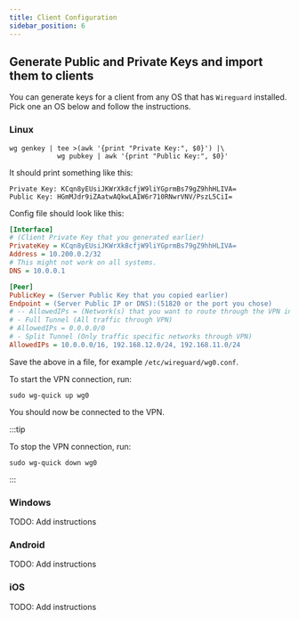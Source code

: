 ```yaml
---
title: Client Configuration
sidebar_position: 6
---
```


## Generate Public and Private Keys and import them to clients

You can generate keys for a client from any OS that has `Wireguard` installed.
Pick one an OS below and follow the instructions.

### Linux

```shell
wg genkey | tee >(awk '{print "Private Key:", $0}') |\
            wg pubkey | awk '{print "Public Key:", $0}'
```

It should print something like this:

```shell
Private Key: KCqn8yEUsiJKWrXk8cfjW9liYGprmBs79gZ9hhHLIVA=
Public Key: HGmMJdr9iZAatwAQkwLAIW6r710RNwrVNV/PszL5CiI=
```

Config file should look like this:

```ini
[Interface]
# (Client Private Key that you generated earlier)
PrivateKey = KCqn8yEUsiJKWrXk8cfjW9liYGprmBs79gZ9hhHLIVA=
Address = 10.200.0.2/32
# This might not work on all systems.
DNS = 10.0.0.1

[Peer]
PublicKey = (Server Public Key that you copied earlier)
Endpoint = (Server Public IP or DNS):(51820 or the port you chose)
# -- AllowedIPs = (Network(s) that you want to route through the VPN in CIDR notation)
# - Full Tunnel (All traffic through VPN)
# AllowedIPs = 0.0.0.0/0
# - Split Tunnel (Only traffic specific networks through VPN)
AllowedIPs = 10.0.0.0/16, 192.168.12.0/24, 192.168.11.0/24
```

Save the above in a file, for example `/etc/wireguard/wg0.conf`.

To start the VPN connection, run:

```shell
sudo wg-quick up wg0
```

You should now be connected to the VPN.

:::tip

To stop the VPN connection, run:

```shell
sudo wg-quick down wg0
```

:::

### Windows

TODO: Add instructions

### Android

TODO: Add instructions

### iOS

TODO: Add instructions
